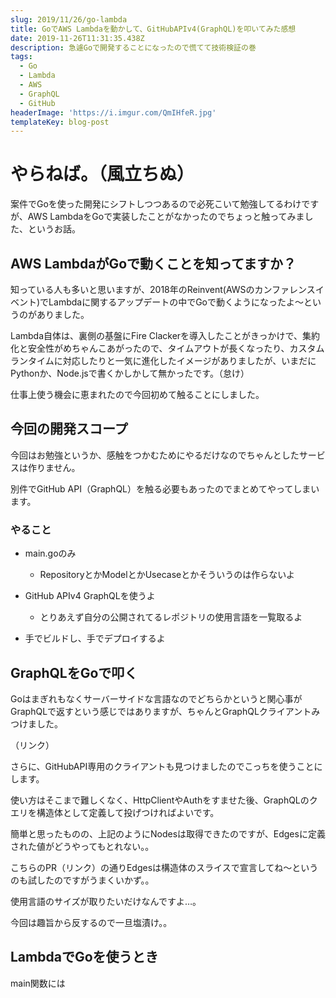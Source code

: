```yaml
---
slug: 2019/11/26/go-lambda
title: GoでAWS Lambdaを動かして、GitHubAPIv4(GraphQL)を叩いてみた感想
date: 2019-11-26T11:31:35.438Z
description: 急遽Goで開発することになったので慌てて技術検証の巻
tags:
  - Go
  - Lambda
  - AWS
  - GraphQL
  - GitHub
headerImage: 'https://i.imgur.com/QmIHfeR.jpg'
templateKey: blog-post
---
```

# やらねば。（風立ちぬ）

案件でGoを使った開発にシフトしつつあるので必死こいて勉強してるわけですが、AWS LambdaをGoで実装したことがなかったのでちょっと触ってみました、というお話。

## AWS LambdaがGoで動くことを知ってますか？

知っている人も多いと思いますが、2018年のReinvent(AWSのカンファレンスイベント)でLambdaに関するアップデートの中でGoで動くようになったよ～というのがありました。

Lambda自体は、裏側の基盤にFire Clackerを導入したことがきっかけで、集約化と安全性がめちゃんこあがったので、タイムアウトが長くなったり、カスタムランタイムに対応したりと一気に進化したイメージがありましたが、いまだにPythonか、Node.jsで書くかしかして無かったです。（怠け）

仕事上使う機会に恵まれたので今回初めて触ることにしました。

## 今回の開発スコープ

今回はお勉強というか、感触をつかむためにやるだけなのでちゃんとしたサービスは作りません。

別件でGitHub API（GraphQL）を触る必要もあったのでまとめてやってしまいます。

### やること

- main.goのみ
  - RepositoryとかModelとかUsecaseとかそういうのは作らないよ

- GitHub APIv4 GraphQLを使うよ
  - とりあえず自分の公開されてるレポジトリの使用言語を一覧取るよ

- 手でビルドし、手でデプロイするよ

## GraphQLをGoで叩く

Goはまぎれもなくサーバーサイドな言語なのでどちらかというと関心事がGraphQLで返すという感じではありますが、ちゃんとGraphQLクライアントみつけました。

（リンク）

さらに、GitHubAPI専用のクライアントも見つけましたのでこっちを使うことにします。

使い方はそこまで難しくなく、HttpClientやAuthをすませた後、GraphQLのクエリを構造体として定義して投げつければよいです。

簡単と思ったものの、上記のようにNodesは取得できたのですが、Edgesに定義された値がどうやってもとれない。。

こちらのPR（リンク）の通りEdgesは構造体のスライスで宣言してね～というのも試したのですがうまくいかず。。

使用言語のサイズが取りたいだけなんですよ…。

今回は趣旨から反するので一旦塩漬け。。


## LambdaでGoを使うとき

main関数には
